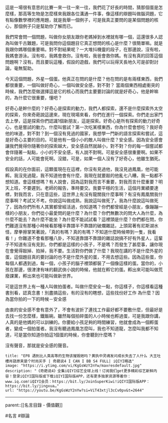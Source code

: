 這是一場很有意思的比賽一來一往一來一往，我們花了好長的時間，猜那個蛋是怎麼樣，那高等生物是怎麼樣來我跟各位溝通一件事，像這樣的辯題叫做腦洞題，它有點像數學裡的應用題，就是我舉一個例子，可是我真正要問的是某個問題的核心，那個例子只是幫助你了解而已。

我們常會問一個問題，叫做你女朋友跟你老媽掉到水裡就有哪一個，這還很多人認為叫做千古難題，可是我問你這個題目它真正想問的核心是什麼？很簡單嘛。就是我跟你媽哪個重要嘛。對不對結果呢？一大堆抖機靈的段子，在那邊說，沒有啦，我媽會游泳。沒有啦，我媽會救你。沒有啦，我爸會救你媽。有沒有真的回答這個問題啊？沒有。而且要玩這種，假設的遊戲，我們可以玩得天長地久可是卻對討論，毫無幫助。

今天這個問題，外星一個蛋。他真正在問的是什麼？他在問的是有兩樣東西，我們都很重要，一個叫做好奇心，一個叫做安全感，對不對？
當兩個東西相處衝突的時候，我們怎麼做選擇這是它的核心而我們主要要討論的就是好奇心，他是幹嘛的，為什麼它很重要，懂吧？

好奇心是幹什麼的？好奇心是探索的動力，我們人都探索，還不是什麼探索外太空的探索，你來奇葩說這邊來，現在現場來看，你們在進行一個探索。你們走出家門去上學，這是探索你們認識1個新朋友，這是探索。好奇心是所有探索的動力好奇心，也是嘗試的動力。什麼叫嘗試？第一次吃某樣東西，你為什麼會想吃？我好奇他的味道，對不對？到一個沒有見過的國家，我想學一門新的語言探索和嘗試，這是好奇心主要的目的。可是他有一個小小的敵人叫做什麼？安全感。因為安全感會讓我們覺得你隨著你的探索越大，安全感自然就越小，對不對？你的每一個嘗試都會伴隨著一點點，小小的不安全感，有人說不對啊。可是安全感很重要啊。如果不安全的話，人可能會死啊。沒錯，可是，如果一個人沒有了好奇心，他雖生猶死。

假設真的在你面前，這顆蛋現在在這裡，你沒有見過他，我沒見過鳳凰，他可能孵。我沒見過龍，我不知道他會有什麼，我現在就要敲的他亂七八糟，我一點都不想知道。會這樣想嗎？有人說會，因為這對我而言不重要，對我而言什麼重要？明天上班，不要遲到。老師的報告，準時要交。我要平穩的生活，這個月業績要達標，對我而言，只在意這些，這世界上有沒有龍關我什麼事啊？有沒有鳳凰關我什麼事啊？考試又不考。你說這叫做成熟，我說這叫做死了。我為什麼說這叫做死了，因為你們所有人其實都曾經活過，你知道嗎？你們都曾經是小朋友，像蹦蹦一樣的小朋友，你們從小最愛問的是什麼？為什麼？你們無數次的問大人為什麼，為什麼不能去？為什麼不能坐？為什麼不能試試看？這裡頭是什麼？你們都在問，你們難道沒有那種小時候看那種半靠譜半不靠譜的破爛雜誌，上頭寫著有尼斯湖水怪，摩拳擦掌笑著說，「真的有嗎？真的有嗎？不知道什麼時候帶到一隻，我看看！」你難道不會看那種八卦，不知道靠譜不靠譜的雜誌說搞不好有外星人，這輩子不知道有沒有見到，你們都是這樣的小孩子，不是嗎？而發生了甚麼事，讓你現在會覺得敲掉、拍掉，我不要。生活對你們做了什麼？我現在講的不是什麼外星的蛋，這個題目真的要討論的也不是什麼外星的蛋，不用去想這些。因為這些蛋，你每個人都遇到過，每一個，小孩子的腦子裡頭都裝了一個像這樣的蛋。當你的，小孩在那邊，很津津有味的翻武俠小說的時候，他就在孵它的蛋。孵出來可能叫做荒廢課業，孵出來也可能叫做新世界。

可是這世界上有一種人叫做拍蛋者。叫做什麼安全一點，你這樣子，你這樣看這種書別看，認真念書！別盡搞這些，有的沒有的瞎想，這些找份好工作
為什麼？因為當你拍的一下的時候－安全感

由衷的安全感不會有意外了，不會有波折了連找工作最好都不要敷什麼，但最好是去找一份怎麼樣，鐵飯碗。雖然每個拍碎蛋的人小時候也孵過蛋，可是我跟你講，人真的是他媽的可以訓練的。你要給小孩足夠的時間練習，他就會成為一個孵蛋者，變成一個拍蛋者。我沒有聽過鳳凰怎麼叫，我也不知道龍，怎麼叫我都不知道，可是當你知道你拍這1個蛋的時候，你會聽到什麼嗎？

沒有聲音，那就是安全感的聲音。

```embed
title: "EP8 遇到比人类高等的生物该摧毁她吗？黄执中灵魂发问成长失去了人什么 大王吐槽肖骁原来是个时尚买手 | 奇葩说4 I CAN I BB S4 FULL| iQIYI精选"
image: "https://i.ytimg.com/vi/KgGsWzY2nYw/maxresdefault.jpg"
description: "《奇葩说4》全集iQIYI综艺全球上线！订阅我们get更多精彩综艺新鲜内容！登录iQIYI国际版或下载iQIYI国际版APP，还有更多独家资源等着你：www.iq.com!iQIYI会员：https://bit.ly/JoinSuperKiwi!iQIYI国际版APP：https://bit.ly/jingxua…"
url: "https://youtu.be/KgGsWzY2nYw?si=ViT43xtjl3cCv0pv&t=2644"
```
- - -
parent::[[名言目錄 - 價值觀]]

#名言 #辯論 
